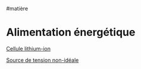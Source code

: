 #matière 
# Alimentation énergétique

[Cellule lithium-ion](Cellule%20lithium-ion.md)

[Source de tension non-idéale](Source%20de%20tension%20non-idéale.md)

